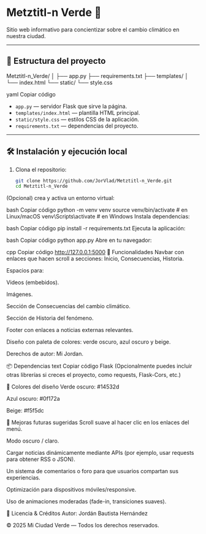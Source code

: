 # Metztitl-n Verde 🌿

Sitio web informativo para concientizar sobre el cambio climático en nuestra ciudad.

---

## 📂 Estructura del proyecto

Metztitl-n_Verde/
│
├── app.py
├── requirements.txt
├── templates/
│ └── index.html
└── static/
└── style.css

yaml
Copiar código

- `app.py` — servidor Flask que sirve la página.
- `templates/index.html` — plantilla HTML principal.
- `static/style.css` — estilos CSS de la aplicación.
- `requirements.txt` — dependencias del proyecto.

---

## 🛠 Instalación y ejecución local

1. Clona el repositorio:

   ```bash
   git clone https://github.com/JorVlad/Metztitl-n_Verde.git
   cd Metztitl-n_Verde
(Opcional) crea y activa un entorno virtual:

bash
Copiar código
python -m venv venv
source venv/bin/activate    # en Linux/macOS
venv\Scripts\activate       # en Windows
Instala dependencias:

bash
Copiar código
pip install -r requirements.txt
Ejecuta la aplicación:

bash
Copiar código
python app.py
Abre en tu navegador:

cpp
Copiar código
http://127.0.0.1:5000
📐 Funcionalidades
Navbar con enlaces que hacen scroll a secciones: Inicio, Consecuencias, Historia.

Espacios para:

Videos (embebidos).

Imágenes.

Sección de Consecuencias del cambio climático.

Sección de Historia del fenómeno.

Footer con enlaces a noticias externas relevantes.

Diseño con paleta de colores: verde oscuro, azul oscuro y beige.

Derechos de autor: Mi Jordan.

📦 Dependencias
text
Copiar código
Flask
(Opcionalmente puedes incluir otras librerías si creces el proyecto, como requests, Flask-Cors, etc.)

🎨 Colores del diseño
Verde oscuro: #14532d

Azul oscuro: #0f172a

Beige: #f5f5dc

🧩 Mejoras futuras sugeridas
Scroll suave al hacer clic en los enlaces del menú.

Modo oscuro / claro.

Cargar noticias dinámicamente mediante APIs (por ejemplo, usar requests para obtener RSS o JSON).

Un sistema de comentarios o foro para que usuarios compartan sus experiencias.

Optimización para dispositivos móviles/responsive.

Uso de animaciones moderadas (fade-in, transiciones suaves).

📝 Licencia & Créditos
Autor: Jordán Bautista Hernández

© 2025 Mi Ciudad Verde — Todos los derechos reservados.